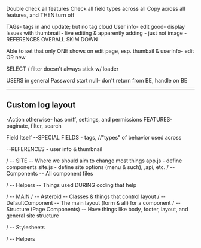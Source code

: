 Double check all features
Check all field types across all
Copy across all features, and THEN turn off

TAGs- tags in and update; but no tag cloud
User info- edit good- display
Issues with thumbnail - live editing & apparently adding - just not image - 
REFERENCES OVERALL SKIM DOWN

Able to set that only ONE shows on edit page, esp. thumbail & userInfo- edit OR new

SELECT / filter doesn't always stick w/ loader

USERS in general
Password start null- don't return from BE, handle on BE


-------------
Custom log layout
-------------


-Action otherwise- has on/ff, settings, and permissions
FEATURES- paginate, filter, search


Field Itself
--SPECIAL FIELDS - tags, //"types" of behavior used across 

--REFERENCES - user info & thumbnail

/ -- SITE
  -- Where we should aim to change most things
  app.js - define components
  site.js - define site options (menu & such), ,api, etc.
  / -- Components
    -- All component files

/ -- Helpers
  -- Things used DURING coding that help

/ -- MAIN
    / -- Asteroid
      -- Classes & things that control layout
    / -- DefaultComponent
      -- The main layout (form & all) for a component
    / -- Structure (Page Components)
      -- Have things like body, footer, layout, and general site structure 

/ -- Stylesheets

/ -- Helpers
